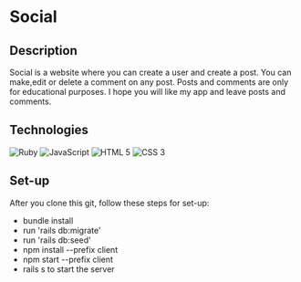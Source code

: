 # Social

## Description

Social is a website where you can create a user and create a post. You can make,edit or delete a comment on any post. Posts and comments are only for educational purposes. I hope you will like my app and leave posts and comments.

## Technologies

![Ruby](https://img.shields.io/badge/Ruby-CC342D?style=for-the-badge&logo=ruby&logoColor=white)
![JavaScript](https://img.shields.io/badge/JavaScript-323330?style=for-the-badge&logo=javascript&logoColor=F7DF1E)
![HTML 5](https://img.shields.io/badge/HTML5-E34F26?style=for-the-badge&logo=html5&logoColor=white)
![CSS 3](https://img.shields.io/badge/CSS3-1572B6?style=for-the-badge&logo=css3&logoColor=white)

## Set-up

After you clone this git, follow these steps for set-up:

- bundle install
- run 'rails db:migrate'
- run 'rails db:seed'
- npm install --prefix client
- npm start --prefix client
- rails s to start the server
